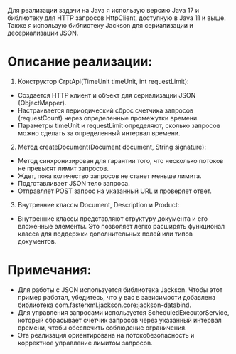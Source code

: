 Для реализации задачи на Java я использую версию Java 17 и библиотеку для HTTP запросов HttpClient, доступную в Java 11 и выше. Также я использую библиотеку Jackson для сериализации и десериализации JSON.

# Описание реализации:
1. Конструктор CrptApi(TimeUnit timeUnit, int requestLimit):

* Создается HTTP клиент и объект для сериализации JSON (ObjectMapper).
* Настраивается периодический сброс счетчика запросов (requestCount) через определенные промежутки времени.
* Параметры timeUnit и requestLimit определяют, сколько запросов можно сделать за определенный интервал времени.
2. Метод createDocument(Document document, String signature):

* Метод синхронизирован для гарантии того, что несколько потоков не превысят лимит запросов.
* Ждет, пока количество запросов не станет меньше лимита.
* Подготавливает JSON тело запроса.
* Отправляет POST запрос на указанный URL и проверяет ответ.
3. Внутренние классы Document, Description и Product:

* Внутренние классы представляют структуру документа и его вложенные элементы. Это позволяет легко расширять функционал класса для поддержки дополнительных полей или типов документов.
# Примечания:
* Для работы с JSON используется библиотека Jackson. Чтобы этот пример работал, убедитесь, что у вас в зависимости добавлена библиотека com.fasterxml.jackson.core:jackson-databind.
* Для управления запросами используется ScheduledExecutorService, который сбрасывает счетчик запросов через указанный интервал времени, чтобы обеспечить соблюдение ограничения.
* Эта реализация ориентирована на потокобезопасность и корректное управление лимитом запросов.
